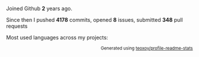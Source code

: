 Joined Github **2** years ago.

Since then I pushed **4178** commits, opened **8** issues, submitted **348** pull requests

Most used languages across my projects:


<p align="right"><sub>Generated using <a href="https://github.com/marketplace/actions/profile-readme-stats">teoxoy/profile-readme-stats</a></sub></p>
